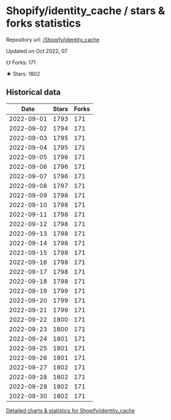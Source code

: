 # Shopify/identity_cache / stars & forks statistics

Repository url: [/Shopify/identity_cache](https://github.com/Shopify/identity_cache)

Updated on Oct 2022, 07

☋ Forks: 171

★ Stars: 1802

## Historical data
| Date | Stars | Forks |
|------|-------|-------|
| 2022-09-01 | 1793 | 171 | 
| 2022-09-02 | 1794 | 171 | 
| 2022-09-03 | 1795 | 171 | 
| 2022-09-04 | 1795 | 171 | 
| 2022-09-05 | 1796 | 171 | 
| 2022-09-06 | 1796 | 171 | 
| 2022-09-07 | 1796 | 171 | 
| 2022-09-08 | 1797 | 171 | 
| 2022-09-09 | 1798 | 171 | 
| 2022-09-10 | 1798 | 171 | 
| 2022-09-11 | 1798 | 171 | 
| 2022-09-12 | 1798 | 171 | 
| 2022-09-13 | 1798 | 171 | 
| 2022-09-14 | 1798 | 171 | 
| 2022-09-15 | 1798 | 171 | 
| 2022-09-16 | 1798 | 171 | 
| 2022-09-17 | 1798 | 171 | 
| 2022-09-18 | 1798 | 171 | 
| 2022-09-19 | 1799 | 171 | 
| 2022-09-20 | 1799 | 171 | 
| 2022-09-21 | 1799 | 171 | 
| 2022-09-22 | 1800 | 171 | 
| 2022-09-23 | 1800 | 171 | 
| 2022-09-24 | 1801 | 171 | 
| 2022-09-25 | 1801 | 171 | 
| 2022-09-26 | 1801 | 171 | 
| 2022-09-27 | 1802 | 171 | 
| 2022-09-28 | 1802 | 171 | 
| 2022-09-29 | 1802 | 171 | 
| 2022-09-30 | 1802 | 171 | 


[Detailed charts & statistics for Shopify/identity_cache](https://reviewgithub.com/rep/Shopify/identity_cache)
